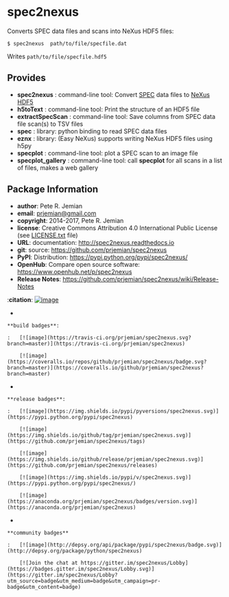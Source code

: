 spec2nexus
==========

Converts SPEC data files and scans into NeXus HDF5 files:

    $ spec2nexus  path/to/file/specfile.dat

Writes `path/to/file/specfile.hdf5`

Provides
--------

-   **spec2nexus** : command-line tool: Convert
    [SPEC](http://certif.com) data files to
    [NeXus](http://nexusformat.org) [HDF5](http://hdfgroup.org)
-   **h5toText** : command-line tool: Print the structure of an HDF5
    file
-   **extractSpecScan** : command-line tool: Save columns from SPEC data
    file scan(s) to TSV files
-   **spec** : library: python binding to read SPEC data files
-   **eznx** : library: (Easy NeXus) supports writing NeXus HDF5 files
    using h5py
-   **specplot** : command-line tool: plot a SPEC scan to an image file
-   **specplot\_gallery** : command-line tool: call **specplot** for all
    scans in a list of files, makes a web gallery

Package Information
-------------------

-   **author**: Pete R. Jemian
-   **email**: <prjemian@gmail.com>
-   **copyright**: 2014-2017, Pete R. Jemian
-   **license**: Creative Commons Attribution 4.0 International Public
    License (see
    [LICENSE.txt](http://spec2nexus.readthedocs.io/en/latest/license.html)
    file)
-   **URL**: documentation: <http://spec2nexus.readthedocs.io>
-   **git**: source: <https://github.com/prjemian/spec2nexus>
-   **PyPI**: Distribution: <https://pypi.python.org/pypi/spec2nexus/>
-   **OpenHub**: Compare open source software:
    <https://www.openhub.net/p/spec2nexus>
-   **Release Notes**:
    <https://github.com/prjemian/spec2nexus/wiki/Release-Notes>

<!-- -->

:**citation**:
    [![image](https://zenodo.org/badge/16967699.svg)](https://zenodo.org/badge/latestdoi/16967699)

-   

    **build badges**:

    :   [![image](https://travis-ci.org/prjemian/spec2nexus.svg?branch=master)](https://travis-ci.org/prjemian/spec2nexus)

        [![image](https://coveralls.io/repos/github/prjemian/spec2nexus/badge.svg?branch=master)](https://coveralls.io/github/prjemian/spec2nexus?branch=master)

-   

    **release badges**:

    :   [![image](https://img.shields.io/pypi/pyversions/spec2nexus.svg)](https://pypi.python.org/pypi/spec2nexus)

        [![image](https://img.shields.io/github/tag/prjemian/spec2nexus.svg)](https://github.com/prjemian/spec2nexus/tags)

        [![image](https://img.shields.io/github/release/prjemian/spec2nexus.svg)](https://github.com/prjemian/spec2nexus/releases)

        [![image](https://img.shields.io/pypi/v/spec2nexus.svg)](https://pypi.python.org/pypi/spec2nexus/)

        [![image](https://anaconda.org/prjemian/spec2nexus/badges/version.svg)](https://anaconda.org/prjemian/spec2nexus)

-   

    **community badges**

    :   [![image](http://depsy.org/api/package/pypi/spec2nexus/badge.svg)](http://depsy.org/package/python/spec2nexus)

        [![Join the chat at https://gitter.im/spec2nexus/Lobby](https://badges.gitter.im/spec2nexus/Lobby.svg)](https://gitter.im/spec2nexus/Lobby?utm_source=badge&utm_medium=badge&utm_campaign=pr-badge&utm_content=badge)


